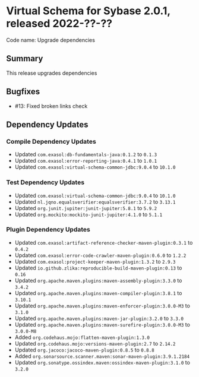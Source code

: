 # Virtual Schema for Sybase 2.0.1, released 2022-??-??

Code name: Upgrade dependencies

## Summary

This release upgrades dependencies

## Bugfixes

* #13: Fixed broken links check

## Dependency Updates

### Compile Dependency Updates

* Updated `com.exasol:db-fundamentals-java:0.1.2` to `0.1.3`
* Updated `com.exasol:error-reporting-java:0.4.1` to `1.0.1`
* Updated `com.exasol:virtual-schema-common-jdbc:9.0.4` to `10.1.0`

### Test Dependency Updates

* Updated `com.exasol:virtual-schema-common-jdbc:9.0.4` to `10.1.0`
* Updated `nl.jqno.equalsverifier:equalsverifier:3.7.2` to `3.13.1`
* Updated `org.junit.jupiter:junit-jupiter:5.8.1` to `5.9.2`
* Updated `org.mockito:mockito-junit-jupiter:4.1.0` to `5.1.1`

### Plugin Dependency Updates

* Updated `com.exasol:artifact-reference-checker-maven-plugin:0.3.1` to `0.4.2`
* Updated `com.exasol:error-code-crawler-maven-plugin:0.6.0` to `1.2.2`
* Updated `com.exasol:project-keeper-maven-plugin:1.3.2` to `2.9.3`
* Updated `io.github.zlika:reproducible-build-maven-plugin:0.13` to `0.16`
* Updated `org.apache.maven.plugins:maven-assembly-plugin:3.3.0` to `3.4.2`
* Updated `org.apache.maven.plugins:maven-compiler-plugin:3.8.1` to `3.10.1`
* Updated `org.apache.maven.plugins:maven-enforcer-plugin:3.0.0-M3` to `3.1.0`
* Updated `org.apache.maven.plugins:maven-jar-plugin:3.2.0` to `3.3.0`
* Updated `org.apache.maven.plugins:maven-surefire-plugin:3.0.0-M3` to `3.0.0-M8`
* Added `org.codehaus.mojo:flatten-maven-plugin:1.3.0`
* Updated `org.codehaus.mojo:versions-maven-plugin:2.7` to `2.14.2`
* Updated `org.jacoco:jacoco-maven-plugin:0.8.5` to `0.8.8`
* Added `org.sonarsource.scanner.maven:sonar-maven-plugin:3.9.1.2184`
* Updated `org.sonatype.ossindex.maven:ossindex-maven-plugin:3.1.0` to `3.2.0`
